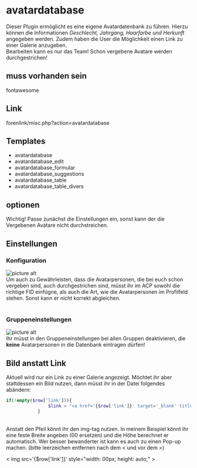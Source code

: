 # avatardatabase

Dieser Plugin ermöglicht es eine eigene Avatardatenbank zu führen. Hierzu können die Informationen *Geschlecht, Jahrgang, Haarfarbe und Herkunft* angegeben werden. Zudem haben die User die Möglichkeit einen Link zu einer  Galerie anzugeben. <br />
Bearbeiten kann es nur das Team! Schon vergebene Avatare werden durchgestrichen!

## muss vorhanden sein
fontawesome

## Link
forenlink/misc.php?action=avatardatabase

## Templates
- avatardatabase 	
- avatardatabase_edit 	
- avatardatabase_formular 	
- avatardatabase_suggestions 	
- avatardatabase_table 	
- avatardatabase_table_divers

## optionen
Wichtig! Passe zunächst die Einstellungen ein, sonst kann der die Vergebenen Avatare nicht durchstreichen.

## Einstellungen
### Konfiguration
![picture alt](https://up.picr.de/42776433ss.png "Einstellungen")
<br />
Um auch zu Gewährleisten, dass die Avatarpersonen, die bei euch schon vergeben sind, auch durchgestrichen sind, müsst ihr im ACP sowohl die richtige FID einfügne, als auch die Art, wie die Avatarpersonen im Profilfeld stehen. Sonst kann er nicht korrekt abgleichen.
<br /><br />
### Gruppeneinstellungen
![picture alt](https://up.picr.de/42776444ae.png "Gruppeneinstellungen")
<br />
Ihr müsst in den Gruppeneinstellungen bei allen Gruppen deaktivieren, die **keine** Avatarpersonen in die Datenbank eintragen dürfen!
<br />
## Bild anstatt Link
Aktuell wird nur ein Link zu einer Galerie angezeigt. Möchtet ihr aber stattdessen ein Bild nutzen, dann müsst ihr in der Datei folgendes abändern:<br />
```PHP          
if(!empty($row['link'])){
                $link = "<a href='{$row['link']}' target='_blank' title='Link zur Galerie'><i class=\"fas fa-location-arrow\"></i></a>";
            }
```
<br />
Anstatt den Pfeil könnt ihr den img-tag nutzen. In meinem Beispiel könnt ihr eine feste Breite angeben (00 ersetzen) und die Höhe berechnet er automatisch. Wer besser bewanderter ist kann es auch zu einen Pop-up machen. (bitte leerzeichen entfernen nach dem < und vor dem >)<br />

< img src='{$row['link']}' style="width: 00px; height: auto;" >
